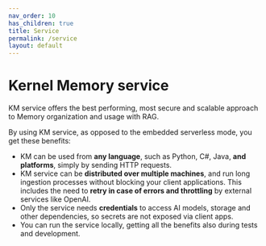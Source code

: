 ```yaml
---
nav_order: 10
has_children: true
title: Service
permalink: /service
layout: default
---
```


# Kernel Memory service

KM service offers the best performing, most secure and scalable approach to
Memory organization and usage with RAG.

By using KM service, as opposed to the embedded serverless mode, you get these benefits:

* KM can be used from **any language**, such as Python, C#, Java, **and platforms**,
  simply by sending HTTP requests.
* KM service can be **distributed over multiple machines**, and run long ingestion
  processes without blocking your client applications. This includes the need
  to **retry in case of errors and throttling** by external services like OpenAI.
* Only the service needs **credentials** to access AI models, storage and other
  dependencies, so secrets are not exposed via client apps.
* You can run the service locally, getting all the benefits also during tests
  and development.